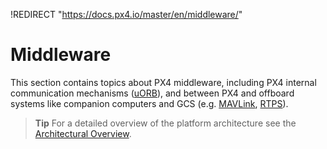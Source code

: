 !REDIRECT "https://docs.px4.io/master/en/middleware/"

# Middleware

This section contains topics about PX4 middleware, 
including PX4 internal communication mechanisms ([uORB](../middleware/uorb.md)), 
and between PX4 and offboard systems like companion computers and GCS 
(e.g. [MAVLink](../middleware/mavlink.md), [RTPS](../middleware/micrortps.md)). 

> **Tip** For a detailed overview of the platform architecture see the 
> [Architectural Overview](../concept/architecture.md).
